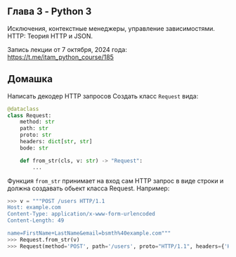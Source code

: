 ## Глава 3 - Python 3
Исключения, контекстные менеджеры, управление зависимостями. HTTP: Теория HTTP и JSON.

Запись лекции от 7 октября, 2024 года: https://t.me/itam_python_course/185

## Домашка
Написать декодер HTTP запросов
Создать класс `Request` вида:
```python
@dataclass
class Request:
    method: str
    path: str
    proto: str
    headers: dict[str, str]
    bode: str 

    def from_str(cls, v: str) -> "Request":
        ...
```
Функция `from_str` принимает на вход сам HTTP запрос в виде строки и должна создавать обьект класса Request. Например: 
```python
>>> v = """POST /users HTTP/1.1
Host: example.com
Content-Type: application/x-www-form-urlencoded
Content-Length: 49

name=FirstName+LastName&email=bsmth%40example.com"""
>>> Request.from_str(v) 
>>> Request(method='POST', path='/users', proto="HTTP/1.1", headers={'Host': 'example.com', ...}, ...)
```